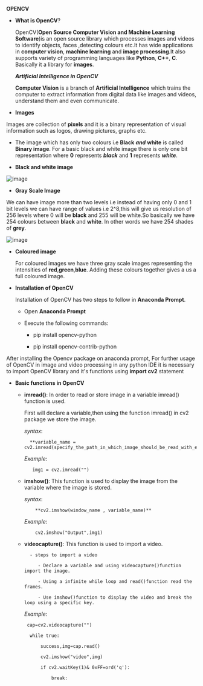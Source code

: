 **OPENCV**

- **What is OpenCV**?

   OpenCV(**Open Source Computer Vision and Machine Learning Software**)is an open source library which processes images and videos to identify objects, faces ,detecting colours etc.It has wide applications in **computer vision**,
   **machine learning** and **image processing**.It also supports variety of programming languages like **Python**, **C++**, **C**. Basically it a library for **images**.
   
   ***Artificial Intelligence in OpenCV***
   
   **Computer Vision** is a branch of **Artificial Intelligence** which trains the computer to extract information from digital data like images and videos, understand them and even communicate.
   
 -   **Images**
   
   Images are collection of **pixels** and it is a binary representation of visual information such as logos, drawing pictures, graphs etc.
   
   - The image which has only two colours i.e **Black** ***and*** **white** is called **Binary image**.
     For a basic black and white image there is only one bit representation where **0** represents ***black*** and **1** represents ***white***.
     
-   **Black and white image**
   
   ![image](https://i.pinimg.com/236x/13/bc/e2/13bce226fa0d37b0ddca3ef09045d34d--monochrome-photography-black-white-photography.jpg)
   
   

   
   
   
   
   
 -   **Gray Scale Image**
   
   We can have image more than two levels i.e instead of having only 0 and 1 bit levels we can have range of values i.e 2^8,this will give us resolution of 256 levels where 0 will be
   **black** and 255 will be white.So basically we have 254 colours between **black** and **white**. In other words we have 254 shades of **grey**.
   
   ![image](https://i.stack.imgur.com/B2DBy.jpg)
   
-  **Coloured image**
   
   For coloured images we have three gray scale images representing the intensities of **red**,**green**,**blue**. Adding these colours together gives a us a full coloured image.
   

- **Installation of OpenCV**
   
   Installation of OpenCV has two steps to follow in **Anaconda Prompt**.
   - Open **Anaconda Prompt** 
   - Execute the following commands:
   
       - pip install opencv-python
       
       - pip install opencv-contrib-python
   
   
 After installing the Opencv package on anaconda prompt, For further usage of OpenCV in image and video processing in any python IDE it is necessary to import OpenCV library and it's functions using **import cv2** statement 
 
 
- **Basic functions in OpenCV**

  - **imread()**:
    In order to read or store image in a variable imread() function is used.
    
    First will declare a variable,then using the function imread() in cv2 package we store the image. 
       
       *syntax*:
       
          **variable_name = cv2.imread(specify_the_path_in_which_image_should_be_read_with_extensions)**
          
       *Example*:
       
           img1 = cv2.imread("")
          
          
          
   - **imshow()**:
            This function is used to display the image from the variable where the image is stored.
            
      *syntax*:
      
             **cv2.imshow(window_name , variable_name)**
             
     *Example*:
     
             cv2.imshow("Output",img1)
     
     
   - **videocapture()**:
               This function is used to import a video.
               
           - steps to import a video
           
              - Declare a variable and using videocapture()function import the image.
              
              - Using a infinite while loop and read()function read the frames.
              
              - Use imshow()function to display the video and break the loop using a specific key.
     
     
     *Example*: 
     
          cap=cv2.videocapture("")
          
           while true:
           
               success,img=cap.read()
               
               cv2.imshow("video",img)
               
               if cv2.waitKey(1)& 0xFF=ord('q'):
               
                   break:
               
     
     
     
     
     
     
     
     
     
     
               
            
          
    
 
   
   
   
  
   
